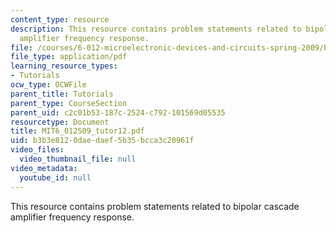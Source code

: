 ```yaml
---
content_type: resource
description: This resource contains problem statements related to bipolar cascade
  amplifier frequency response.
file: /courses/6-012-microelectronic-devices-and-circuits-spring-2009/b3b3e8120daedaef5b35bcca3c20961f_MIT6_012S09_tutor12.pdf
file_type: application/pdf
learning_resource_types:
- Tutorials
ocw_type: OCWFile
parent_title: Tutorials
parent_type: CourseSection
parent_uid: c2c01b53-187c-2524-c792-101569d05535
resourcetype: Document
title: MIT6_012S09_tutor12.pdf
uid: b3b3e812-0dae-daef-5b35-bcca3c20961f
video_files:
  video_thumbnail_file: null
video_metadata:
  youtube_id: null
---
```

This resource contains problem statements related to bipolar cascade amplifier frequency response.

